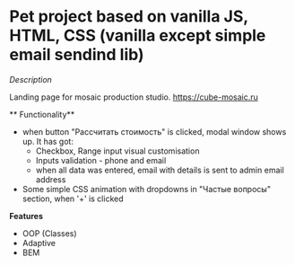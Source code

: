 # Pet project based on vanilla JS, HTML, CSS (vanilla except simple email sendind lib)

*Description*

Landing page for mosaic production studio.
https://cube-mosaic.ru

** Functionality**
+ when button "Рассчитать стоимость" is clicked, modal window shows up. It has got:
  + Checkbox, Range input visual customisation
  + Inputs validation - phone and email
  + when all data was entered, email with details is sent to admin email address
+ Some simple CSS animation with dropdowns in "Частые вопросы" section, when '+' is clicked
  
**Features**
  + OOP (Classes)
  + Adaptive
  + BEM


